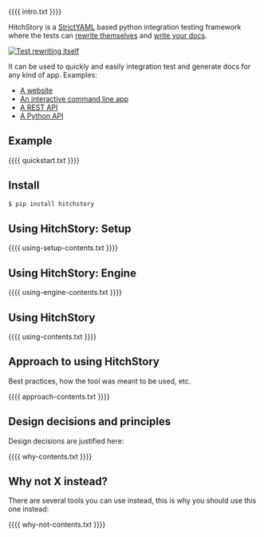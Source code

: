 {{{{ intro.txt }}}}

HitchStory is a [StrictYAML](why/strictyaml) based python integration testing framework where the tests can [rewrite themselves](why/rewrite) and [write your docs](approach/triality).

[![Test rewriting itself](https://hitchdev.com/images/video-thumb.png)](https://vimeo.com/822561823 "Test rewriting itself")

It can be used to quickly and easily integration test and generate docs for any kind of app. Examples:

* [A website](https://github.com/hitchdev/hitchstory/tree/master/examples/website)
* [An interactive command line app](https://github.com/hitchdev/hitchstory/tree/master/examples/commandline)
* [A REST API](https://github.com/hitchdev/hitchstory/tree/master/examples/restapi)
* [A Python API](https://github.com/hitchdev/hitchstory/tree/master/examples/pythonapi)


## Example

{{{{ quickstart.txt }}}}


## Install

```bash
$ pip install hitchstory
```

## Using HitchStory: Setup

{{{{ using-setup-contents.txt }}}}

## Using HitchStory: Engine

{{{{ using-engine-contents.txt }}}}

## Using HitchStory

{{{{ using-contents.txt }}}}

## Approach to using HitchStory

Best practices, how the tool was meant to be used, etc.

{{{{ approach-contents.txt }}}}

## Design decisions and principles

Design decisions are justified here:

{{{{ why-contents.txt }}}}

## Why not X instead?

There are several tools you can use instead, this is why you should use this one instead:

{{{{ why-not-contents.txt }}}}
